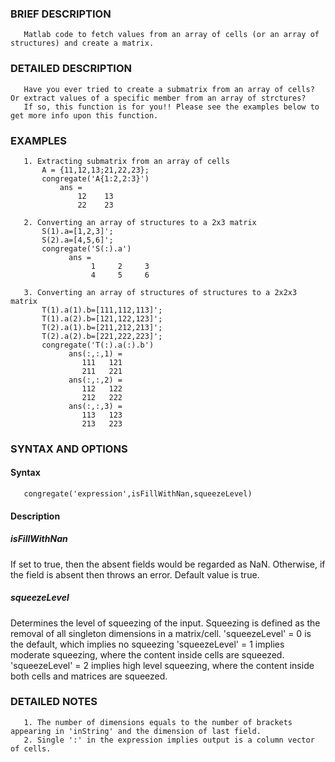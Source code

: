  ### BRIEF DESCRIPTION
       Matlab code to fetch values from an array of cells (or an array of structures) and create a matrix.

 ### DETAILED DESCRIPTION
       Have you ever tried to create a submatrix from an array of cells? Or extract values of a specific member from an array of strctures? 
       If so, this function is for you!! Please see the examples below to get more info upon this function.

 ### EXAMPLES

       1. Extracting submatrix from an array of cells
           A = {11,12,13;21,22,23};
           congregate('A{1:2,2:3}')
               ans =
                   12    13
                   22    23

       2. Converting an array of structures to a 2x3 matrix
           S(1).a=[1,2,3]';
           S(2).a=[4,5,6]';
           congregate('S(:).a')
                 ans =
                      1     2     3
                      4     5     6

       3. Converting an array of structures of structures to a 2x2x3 matrix
           T(1).a(1).b=[111,112,113]';
           T(1).a(2).b=[121,122,123]';
           T(2).a(1).b=[211,212,213]';
           T(2).a(2).b=[221,222,223]';
           congregate('T(:).a(:).b')
                 ans(:,:,1) =
                    111   121
                    211   221
                 ans(:,:,2) =
                    112   122
                    212   222
                 ans(:,:,3) =
                    113   123
                    213   223


 ### SYNTAX AND OPTIONS
 #### Syntax 
       congregate('expression',isFillWithNan,squeezeLevel)
 #### Description
 #####      isFillWithNan
If set to true, then the absent fields would be regarded as NaN. 
Otherwise, if the field is absent then throws an error. 
Default value is true.       
       
#####       squeezeLevel 
Determines the level of squeezing of the input. Squeezing is defined as the removal of all singleton dimensions in a matrix/cell.
               'squeezeLevel' = 0 is the default, which implies no squeezing
               'squeezeLevel' = 1 implies moderate squeezing, where the content inside cells are squeezed.
               'squeezeLevel' = 2 implies high level squeezing, where the content inside both cells and matrices are squeezed.

 ### DETAILED NOTES
       1. The number of dimensions equals to the number of brackets appearing in 'inString' and the dimension of last field.
       2. Single ':' in the expression implies output is a column vector of cells. 
     

 
